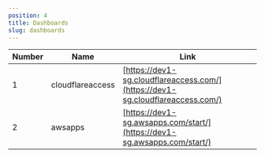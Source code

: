 ```yaml
---
position: 4
title: Dashboards
slug: dashboards
---
```


| Number | Name                | Link                                                                                  |
|--------|---------------------|---------------------------------------------------------------------------------------|
| 1      | cloudflareaccess    | [https://dev1-sg.cloudflareaccess.com/](https://dev1-sg.cloudflareaccess.com/)        |
| 2      | awsapps             | [https://dev1-sg.awsapps.com/start/](https://dev1-sg.awsapps.com/start/)              |
